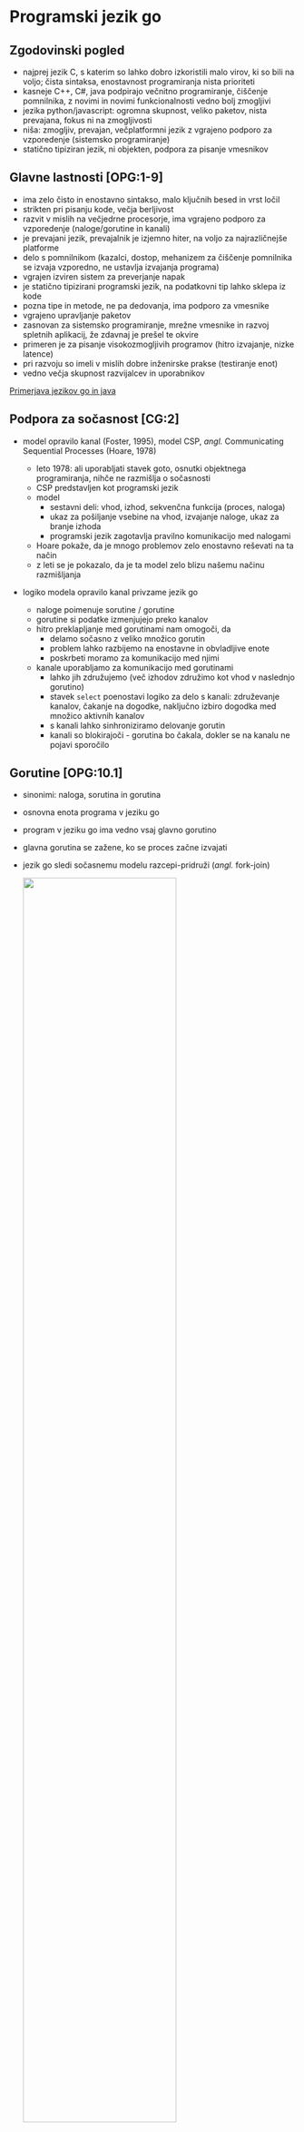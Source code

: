 # Programski jezik go

## Zgodovinski pogled

- najprej jezik C, s katerim so lahko dobro izkoristili malo virov, ki so bili na voljo; čista sintaksa, enostavnost programiranja nista prioriteti
- kasneje C++, C#, java podpirajo večnitno programiranje, čiščenje pomnilnika, z novimi in novimi funkcionalnosti vedno bolj zmogljivi
- jezika python/javascript: ogromna skupnost, veliko paketov, nista prevajana, fokus ni na zmogljivosti
- niša: zmogljiv, prevajan, večplatformni jezik z vgrajeno podporo za vzporedenje (sistemsko programiranje)
- statično tipiziran jezik, ni objekten, podpora za pisanje vmesnikov

## Glavne lastnosti [OPG:1-9]

- ima zelo čisto in enostavno sintakso, malo ključnih besed in vrst ločil
- strikten pri pisanju kode, večja berljivost
- razvit v mislih na večjedrne procesorje, ima vgrajeno podporo za vzporedenje (naloge/gorutine in kanali)
- je prevajani jezik, prevajalnik je izjemno hiter, na voljo za najrazličnejše platforme
- delo s pomnilnikom (kazalci, dostop, mehanizem za čiščenje pomnilnika se izvaja vzporedno, ne ustavlja izvajanja programa) 
- vgrajen izviren sistem za preverjanje napak
- je statično tipizirani programski jezik, na podatkovni tip lahko sklepa iz kode
- pozna tipe in metode, ne pa dedovanja, ima podporo za vmesnike
- vgrajeno upravljanje paketov
- zasnovan za sistemsko programiranje, mrežne vmesnike in razvoj spletnih aplikacij, že zdavnaj je prešel te okvire
- primeren je za pisanje visokozmogljivih programov (hitro izvajanje, nizke latence)
- pri razvoju so imeli v mislih dobre inženirske prakse (testiranje enot)
- vedno večja skupnost razvijalcev in uporabnikov

[Primerjava jezikov go in java](https://www.turing.com/blog/golang-vs-java-which-language-is-best/#comparison)

## Podpora za sočasnost [CG:2]

- model opravilo kanal (Foster, 1995), model CSP, *angl.* Communicating Sequential Processes (Hoare, 1978)

  - leto 1978: ali uporabljati stavek goto, osnutki objektnega programiranja, nihče ne razmišlja o sočasnosti
  - CSP predstavljen kot programski jezik
  - model
    - sestavni deli: vhod, izhod, sekvenčna funkcija (proces, naloga)
    - ukaz za pošiljanje vsebine na vhod, izvajanje naloge, ukaz za branje izhoda
    - programski jezik zagotavlja pravilno komunikacijo med nalogami
  - Hoare pokaže, da je mnogo problemov zelo enostavno reševati na ta način
  - z leti se je pokazalo, da je ta model zelo blizu našemu načinu razmišljanja
- logiko modela opravilo kanal privzame jezik go
  - naloge poimenuje sorutine / gorutine
  - gorutine si podatke izmenjujejo preko kanalov
  - hitro preklapljanje med gorutinami nam omogoči, da
    - delamo sočasno z veliko množico gorutin
    - problem lahko razbijemo na enostavne in obvladljive enote
    - poskrbeti moramo za komunikacijo med njimi
  - kanale uporabljamo za komunikacijo med gorutinami
    - lahko jih združujemo (več izhodov združimo kot vhod v naslednjo gorutino)
    - stavek `select` poenostavi logiko za delo s kanali: združevanje kanalov, čakanje na dogodke, naključno izbiro dogodka med množico aktivnih kanalov
    - s kanali lahko sinhroniziramo delovanje gorutin
    - kanali so blokirajoči - gorutina bo čakala, dokler se na kanalu ne pojavi sporočilo

## Gorutine [OPG:10.1]

- sinonimi: naloga, sorutina in gorutina
- osnovna enota programa v jeziku go
- program v jeziku go ima vedno vsaj glavno gorutino
- glavna gorutina se zažene, ko se proces začne izvajati

- jezik go sledi sočasnemu modelu razcepi-pridruži (*angl.* fork-join)

    <img src="slike/razcepi-pridruzi.png" width="75%">

- prevajanje in zaganjanje na gruči Arnes

  [pozdrav-1.go](koda/pozdrav-1.go)

  ```go
  $ module load Go
  $ srun --reservation=fri --ntasks=1 --cpus-per-task=2 go run pozdrav-1.go
      
  $ srun --reservation=fri --ntasks=1 go build pozdrav-1.go
  $ srun --reservation=fri --ntasks=1 --cpus-per-task=2 ./pozdrav-1
  ```

- ustvarimo gorutino

  [pozdrav-2.go](koda/pozdrav-2.go)

  - funkcija `hello` se izvaja v svoji gorutini
  - ni točke pridruževanja, zaključila se bo enkrat v prihodnosti, preostali program se bo izvajal naprej
  - zelo verjetno se gorutina `hello` sploh ne bo zagnala, saj se bo glavna rutina zaključila prej

- zakasnimo glavno gorutino

  [pozdrav-3.go](koda/pozdrav-3.go)
  - če v glavni gorutini počakamo pred zaključkom programa, dobimo izpis
  - še vedno ni bilo pridruževanja dodatne gorutine

- uporabimo vzorec razcepi-pridruži

  [pozdrav-4.go](koda/pozdrav-4.go)
  - uporabimo sinhronizacijo, paket `sync`
  - definiramo skupino gorutin, ki jih želimo na neki točki pridružiti (`WaitGroup`)
  - povemo koliko gorutin bomo ustvarili (`wg.Add()`)
  - vsaka gorutina sporoči skupini, da je zaključila (`wg.Done()`)
  - določimo točko pridruževanja (`wg.Wait()`)
  - `WaitGroup` je neke vrste števec, prirejen za sočasno izvajanje, ki ga povečujemo in zmanjšujemo ter z njim na neki točki zadržimo izvajanje gorutine

- dve različni gorutini

  [pozdrav-5a.go](koda/pozdrav-5a.go)
  - jezik go ne jamči vrstnega reda izvajanja gorutin
  - izvajanje gorutine se lahko začasno ustavi
  - gorutino lahko kličemo z argumenti
  - glavna gorutina čaka, da se dodatne gorutine zaključijo

  [pozdrav-5b.go](koda/pozdrav-5b.go)
  - jezik go ne jamči vrstnega reda izvajanja gorutin
  - izvajanje gorutine se lahko začasno ustavi
  - gorutino lahko kličemo z argumenti
  - glavna gorutina tudi opravi delo

## Kanali [OPG:10.2]

- sinhronizacijski konstrukt, ki ga je predvidel model CSP
- njihova primarna naloga je zagotavljanje komunikacije med gorutinami
- lahko jih uporabimo tudi za sinhronizacijo
- katerakoli gorutina lahko pošlje vrednosti v kanal, katerakoli gorutina jih lahko potem iz kanala prebere
- različne gorutine za komunikacijo potrebujejo le referenco na skupni kanal
- ustvarjanje kanalov
  - dvosmerni kanal za nize

    ```go
    var dataStream chan string
    dataStream = make(chan string)
    ```

  - enosmerni kanal za branje

    ```go
    var dataStreamRead <-chan string
    dataStreamRead = make(<-chan string)
    ```

  - enosmerni kanal za pisanje

    ```go
    var dataStreamWrite chan<- string
    dataStreamWrite = make(chan<- string)
    ```

- običajno ustvarimo dvosmerni kanal, enosmerne kanale pa uporabljamo kot argumente funkcij ali jih funkcija vrača, saj jezik go po potrebi dvosmerni kanal prevede v ustrezen enosmerni kanal

    ```go
    dataStreamRead = dataStream
    dataStremWrite = dataStream
    ```

- operator `<-` uporabljamo za pisanje vrednosti v kanal in za branje vrednosti iz kanala

    ```go
    dataStream <- "314"       // pisanje
    value = <- dataStream     // branje
    ```

- kanali so blokirajoči

  - gorutina ne more pisati v poln kanal; če je kanal poln, gorutina čaka, dokler se kanal ne izprazni
  - gorutina ne more brati iz praznega kanala; če je kanal prazen, gorutina čaka, da se v kanalu pojavi vrednost
  - nepravilna uporaba kanalov lahko pripelje do smrtnega objema ([smrtni-objem.go](koda/smrtni-objem.go))

    ```go
    var dataStream = make(chan string)

    func writer() {
        return
        dataStream <- "13"                // gorutina nikoli ne zapiše vrednosti v kanal
    }

    func main() {
        go writer()
        value := <-dataStream           // glavna gorutina blokira ob čakanju na podatek --> smrtni objem
        fmt.Println("Value:", value)
    }
    ```

- kanal ima definirano kapaciteto; privzeta kapaciteta kanala je 0

  - definiciji `dataStream = make(chan string)` in `dataStream = make(chan string, 0)` sta enakovredni
  - kanal s kapaciteto 0 je poln, še preden lahko vanj pišemo
  - če je ob pošiljanju vrednosti v kanal že pripravljena tudi gorutina, ki iz kanala bere, nam vrednosti ni treba nikamor shraniti

      <img src="slike/kanal-brez-medpomnilnika.png" width="60%">

    [pozdrav-6a.go](koda/pozdrav-6a.go)

    - glavna gorutina ustvari kanal
    - dodatne gorutine v kanal pišejo
    - zadnja dodatna gorutina se konča pred zadnjim branjem glavne gorutine

    [pozdrav-6b.go](koda/pozdrav-6b.go)
  
    - glavna gorutina ne bere iz kanala
    - dodatni gorutini čakata (izvajanje je blokirano)

- kanali z medpomnilnikom definirane velikosti

    ```go
    var bufferStream = make(chan string, 4)
    ```

  - v kanal `bufferStream` lahko zapišemo štiri vrednosti preden katerokoli vrednost preberemo

      <img src="slike/kanal-z-medpomnilnikom.png" width="60%" />

  - če nobena gorutina ne bo pripravljena na branje iz kanala, bo blokirano pisanje pete vrednosti; če bo pripravljena, pa bo blokirano šele pisanje šeste vrednosti
  - branje vrednosti iz kanala z medpomnilnikom poteka po principu FIFO - v enakem vrstnem redu kot vpisovanje

    [pozdrav-7.go](koda/pozdrav-7.go)

    - glavna gorutina ustvari kanal z medpomnilnikom za vsa sporočila
    - dodatne gorutine v kanal pišejo
    - vse dodatne gorutine se končajo pred izpisovanjem v glavni gorutini

- zapiranje kanalov

  - branje iz odprtega in zaprtega kanala

    ```go
    dataStream <- "test"
    value, ok := <-dataStream       // "test", true
    close(dataStream)
    value, ok := <-dataStream       // "", false
    ```

  - s tem, ko zapremo kanal, povemo bralnim gorutinam, da v kanal nihče več ne bo vpisoval
  - branje iz zaprtega kanala je vedno mogoče
  - iz zaprtega kanala lahko preberemo vse vrednosti, ki so še v medpomnilniku
  - ko v zaprtem kanalu ni več vrednosti, gorutine preberejo privzeto vrednost ("" za string, 0 za int) in nadaljujejo

    - v bistvu na ta način lahko pošljemo signal vsem gorutinam, da nadaljujejo
    - bolj učinkovito, kot za vsako čakajočo gorutino vpisati vrednost v kanal

    [pozdrav-8.go](koda/pozdrav-8.go)

    - glavna gorutina ustvari kanal z medpomnilnikom za vsa sporočila
    - dodatne gorutine v kanal pišejo
    - vse dodatne gorutine se končajo pred izpisovanjem v glavni gorutini
    - glavna gorutina želi prebrati eno vrednost preveč; ker smo kanal predhodno zaprli, dobimo privzeto vrednost, zastavica `ok` pa je `false`

    [pozdrav-9.go](koda/pozdrav-9.go)

    - ključna beseda `range` poenostavi branje iz kanala
    - z uporabo ključne besede `range` zanka dela obhode, dokler je kanal odprt
    - z zaprtjem kanala sporočimo, da ne bo več novih vrednosti, zanka nadaljuje obhode, dokler ne obdela vseh vrednosti v kanalu

### Priporočila za delo s kanali

- gorutina, ki je lastnik kanala

  - kanal vzpostavi
  - vanj piše
  - ga zapre

    na ta način preprečimo delo z zaprtim kanalom (vzpostavitev, pisanje, večkratno zapiranje)

- gorutina, ki bere

  - mora preverjati ali je kanal odprt ali zaprt
  - paziti, da ne pride do smrtnega objema

- primer: [velike-crke.go](koda/velike-crke.go)

  - dve funkciji: prva sporočilo pošilja po znakih v kanal; druga znake bere, male črke pretvarja v velike in sestavlja sporočilo
  - v funkciji `main` ne uporabimo ključne besede `go`
  - v funkciji `getLettersFromMessage` najprej ustvarimo kanal, nato pa s ključno besedo `go` pokličemo anonimno funkcijo (gorutino), ki piše v kanal in ga na koncu zapre
  - funkcija `getUppercaseMessageFromLetters` bere znake dokler je kanal odprt; kanal je odprt samo za branje, da preprečimo morebitne nevšečnosti ob pisanju v zaprti kanal

### Sinhronizacija s kanali

- kanal uporabimo kot sinhronizacijski element, po njem nič ne prenašamo
- da gre za sinhronizacijski element, dodatno poudarimo s kanalom za podatkovni tip `struct{}` (prazna struktura)

- primer: [razglas.go](koda/razglas.go)

  - poslušalci (`listener`) se zaženejo in čakajo na sporočilo na kanalu
  - ko govorec (`speaker`) izpiše novico na zaslon, zapre kanal, ne da bi karkoli vanj poslal
  - ko je kanal zaprt, poslušalci iz kanala nemudoma preberejo privzeto vrednost in nadaljujejo

### Delo z več kanali

- stavek `select` je posebnost jezika go, pomemben element pri obvladovanju sočasnosti
- podobno, kot s kanali povezujemo gorutine, s stavkom `select` povezujemo kanale
- sintaksa stavka `select` je zelo podobna sintaksi stavka `switch`
  - stavka `select` in `switch` vključujeta množico vej, podanih s stavkom `case`
  - za razliko od stavka `case`, kjer testiranje poteka zaporedno, se pri stavku `select` izvede samo tista veja, ki ima pogoje
- stavek `select` čaka, da se na enem od kanalov, ki jih vključuje, nekaj zgodi
  - do branja pride, če se pojavi vsebina ali se kanal zapre
  - do pisanja pride, če je v kanalu prostor
  - če ni pogojev za branje ali pisanje, stavek `select` blokira izvajanje
- čakanje na dogodek tako ne poteka v neskončni zanki in zato le malenkostno obremenjuje procesor
- s stavkom `select` čakamo na sporočila, poskrbimo za njihovo obdelavo, prekličemo gorutino zaradi napake ali izteka časa 
- če ima pri stavku `select` več vej pogoje za izvajanje, izvajalni sistem jezika go naključno izbere in izvede eno od njih
  - jezik go ne pozna vsebine naše programske kode, zato ne more vedeti katera veja ima prioriteto
  - brez poznavanja ozadja je zato pri izvajanju najrazličnejših programov najbolj enostavno in sprejemljivo naključno izbiranje
- če nobena veja v stavku `select` nima pogojev za izvajanje, se, če je napisana, izvede privzeta koda

- [povezovanje-kanalov-1.go](koda/povezovanje-kanalov-1.go)
  - gorutina `reader` posluša na dveh kanalih
  - s stavkom `select` poskrbimo, da vsa sporočila obdelamo

- [povezovanje-kanalov-2.go](koda/povezovanje-kanalov-2.go)
  - če ne dobimo nobenega sporočila, gorutina čaka (blokira)
  - s kanalom `time.After` iz paketa `time` lahko, poskrbimo, da se gorutina zaključi, ko prekorači dovoljeni čas izvajanja; če ob vsakem izvajanju stavka `select` ustvarimo nov kanal `time.After`, ga lahko uporabimo za detekcijo predolgotrajnega izvajanja

- [povezovanje-kanalov-3.go](koda/povezovanje-kanalov-3.go)
  - če se na kanalih nič ne dogaja, lahko izvedemo privzeto vejo
  - privzeta veja se izvaja zelo pogosto, zato do prekoračitve časa izvajanja skoraj ne pride več

- [povezovanje-kanalov-4.go](koda/povezovanje-kanalov-4.go)
  - dodamo še kanal, preko katerega glavna gorutina sporoči gorutini `reader` naj zaključi izvajanje
